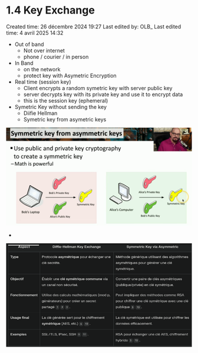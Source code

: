 # 1.4 Key Exchange

Created time: 26 décembre 2024 19:27
Last edited by: OLB_
Last edited time: 4 avril 2025 14:32

- Out of band
    - Not over internet
    - phone / courier / in person
- In Band
    - on the network
    - protect key with Asymetric Encryption
- Real time (session key)
    - Client encrypts a random symetric key with server public key
    - server decrypts key with its private key and use it to encrypt data
    - this is the session key (ephemeral)
- Symetric Key without sending the key
    - Diifie Hellman
    - Symetric key from asymetric keys

![image.png](image%208.png)

- 

![image.png](image%209.png)